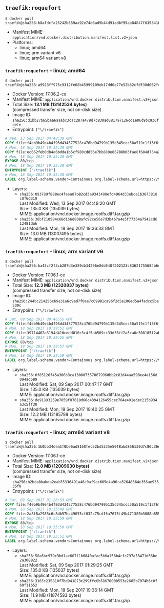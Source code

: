 ## `traefik:roquefort`

```console
$ docker pull traefik@sha256:b8afdcfa25242b559aa92e74d6ad9b44d91adbf95aa84847f6353410f370a4c0
```

-	Manifest MIME: `application/vnd.docker.distribution.manifest.list.v2+json`
-	Platforms:
	-	linux; amd64
	-	linux; arm variant v6
	-	linux; arm64 variant v8

### `traefik:roquefort` - linux; amd64

```console
$ docker pull traefik@sha256:a9928ff975c9312fe08b45999109eb17dd0e77e52b52cfdf38d062fca290e3bd
```

-	Docker Version: 17.06.2-ce
-	Manifest MIME: `application/vnd.docker.distribution.manifest.v2+json`
-	Total Size: **13.1 MB (13142534 bytes)**  
	(compressed transfer size, not on-disk size)
-	Image ID: `sha256:d1bb27b65baa6aaabc3cac287a479d7c830ad081797126cd1e06d9bc936faefe`
-	Entrypoint: `["\/traefik"]`

```dockerfile
# Wed, 13 Sep 2017 04:48:38 GMT
COPY file:f4eb9b49e4b4f93d434577528c476bd94799b135d345ccc50a519c1f13f6f97a in /etc/ssl/certs/ 
# Mon, 18 Sep 2017 19:35:38 GMT
COPY file:ec652feb0db4e6bdda1b5cf980cd856e7bb880e86788b03fae8f684d754a2180 in / 
# Mon, 18 Sep 2017 19:35:38 GMT
EXPOSE 80/tcp
# Mon, 18 Sep 2017 19:35:38 GMT
ENTRYPOINT ["/traefik"]
# Mon, 18 Sep 2017 19:35:38 GMT
LABEL org.label-schema.vendor=Containous org.label-schema.url=https://traefik.io org.label-schema.name=Traefik org.label-schema.description=A modern reverse-proxy org.label-schema.version=v1.4.0-rc3 org.label-schema.docker.schema-version=1.0
```

-	Layers:
	-	`sha256:093789f888ec4feea87b82cd3a9343498efd4964d33ebce1b3673818c8f6d319`  
		Last Modified: Wed, 13 Sep 2017 04:49:20 GMT  
		Size: 135.0 KB (135039 bytes)  
		MIME: application/vnd.docker.image.rootfs.diff.tar.gzip
	-	`sha256:36bf210584c66d1b6d808afc92ce56e7d3b467a4e5f77364a7542cd612481da6`  
		Last Modified: Mon, 18 Sep 2017 19:36:33 GMT  
		Size: 13.0 MB (13007495 bytes)  
		MIME: application/vnd.docker.image.rootfs.diff.tar.gzip

### `traefik:roquefort` - linux; arm variant v6

```console
$ docker pull traefik@sha256:ba45cf2f3cb207d3e389db34296e8dd048f202123c83621755684b6c911e9fcf
```

-	Docker Version: 17.06.1-ce
-	Manifest MIME: `application/vnd.docker.distribution.manifest.v2+json`
-	Total Size: **12.3 MB (12320837 bytes)**  
	(compressed transfer size, not on-disk size)
-	Image ID: `sha256:244bc214256c69e31a6c9ad7f0ae7c69981ca96f2d5e106ed5a4fadcc5be539c`
-	Entrypoint: `["\/traefik"]`

```dockerfile
# Sat, 09 Sep 2017 00:46:55 GMT
COPY file:f4eb9b49e4b4f93d434577528c476bd94799b135d345ccc50a519c1f13f6f97a in /etc/ssl/certs/ 
# Mon, 18 Sep 2017 19:39:51 GMT
COPY file:39714462a3194d410cddd010c3c4f5ab509cc33d56ff2a5ca0e508185f2ab931 in / 
# Mon, 18 Sep 2017 19:39:55 GMT
EXPOSE 80/tcp
# Mon, 18 Sep 2017 19:39:57 GMT
ENTRYPOINT ["/traefik"]
# Mon, 18 Sep 2017 19:39:59 GMT
LABEL org.label-schema.vendor=Containous org.label-schema.url=https://traefik.io org.label-schema.name=Traefik org.label-schema.description=A modern reverse-proxy org.label-schema.version=v1.4.0-rc3 org.label-schema.docker.schema-version=1.0
```

-	Layers:
	-	`sha256:0f85126f45a308b8ca1308073578679960bb2c81d44aa598ee4a156d094ad589`  
		Last Modified: Sat, 09 Sep 2017 00:47:17 GMT  
		Size: 135.0 KB (135039 bytes)  
		MIME: application/vnd.docker.image.rootfs.diff.tar.gzip
	-	`sha256:de91893259e7659f87618d66c4394126455cec764e401edec215b934a3c5ff30`  
		Last Modified: Mon, 18 Sep 2017 19:40:25 GMT  
		Size: 12.2 MB (12185798 bytes)  
		MIME: application/vnd.docker.image.rootfs.diff.tar.gzip

### `traefik:roquefort` - linux; arm64 variant v8

```console
$ docker pull traefik@sha256:1b0bb34dea1f0be6ad8168fec52bd5335e50f8abd866130d7c86c36e3b2f3017
```

-	Docker Version: 17.06.1-ce
-	Manifest MIME: `application/vnd.docker.distribution.manifest.v2+json`
-	Total Size: **12.0 MB (12009630 bytes)**  
	(compressed transfer size, not on-disk size)
-	Image ID: `sha256:b2bda0babda2eab55336491a46c0af9ec665e4a96ca52648564e356ae93535f0`
-	Entrypoint: `["\/traefik"]`

```dockerfile
# Sat, 09 Sep 2017 01:28:53 GMT
COPY file:f4eb9b49e4b4f93d434577528c476bd94799b135d345ccc50a519c1f13f6f97a in /etc/ssl/certs/ 
# Mon, 18 Sep 2017 19:35:49 GMT
COPY file:2a8f8a2988c6c8db57bc49055cf632c75cd16a7675f49b471380b3688a655c4b in / 
# Mon, 18 Sep 2017 19:35:50 GMT
EXPOSE 80/tcp
# Mon, 18 Sep 2017 19:35:50 GMT
ENTRYPOINT ["/traefik"]
# Mon, 18 Sep 2017 19:35:51 GMT
LABEL org.label-schema.vendor=Containous org.label-schema.url=https://traefik.io org.label-schema.name=Traefik org.label-schema.description=A modern reverse-proxy org.label-schema.version=v1.4.0-rc3 org.label-schema.docker.schema-version=1.0
```

-	Layers:
	-	`sha256:58a6bc979c3bd1ae60711b6840afae5b6a156b4cfc797a53471d36be2a308822`  
		Last Modified: Sat, 09 Sep 2017 01:29:25 GMT  
		Size: 135.0 KB (135037 bytes)  
		MIME: application/vnd.docker.image.rootfs.diff.tar.gzip
	-	`sha256:3165c235810f7bd941873c299ffc0b58670008553e2685b7974b6c0fb0f11652`  
		Last Modified: Mon, 18 Sep 2017 19:36:14 GMT  
		Size: 11.9 MB (11874593 bytes)  
		MIME: application/vnd.docker.image.rootfs.diff.tar.gzip
